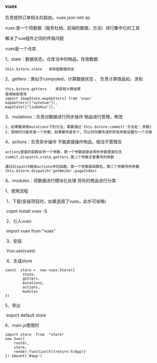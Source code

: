 ### vuex

负责提供订单相关的路由。vuex   json   xml   xp

vuex:是一个将数据（服务杜纳，前端的数据，方法）进行集中化的工具

解决了vue组件之间的传值问题

vuex是一个仓库

1、state：数据状态。仓库当中的物品，存放数据

```
this.$store.state   来获取数据状态
```

2、getters：类似于computed，计算数据状态 ，  负责计算商品如，求和

```
this.$store.getters    来获取计算结果
使用映射简写
import {mapState,mapGetters} from 'vuex'
mapGetters(["voteSum"]),
mapState(["liuDeHua"]),
```

3、mutations：负责对数据进行同步操作		物品进行管理，修改

```
1、如果要调用mutations下的方法，需要通过 this.$store.commit('方法名',参数)
2、调用时只能传递一个参数，如果要传递多个，可以将你要传递的所有参数设置为一个对象
```

4、actions：负责异步操作			不能直接操作物品，相当于管理员

```
actions里面的函数自带一个参数，第一个参数就是自带的参数里面包含commit,dispatch,state,getters.第二个参数才是要传的参数

通过dispatch触发actions中的函数，第一个参数是函数名，第二个参数传的参数
this.$store.dispatch('getWeibo',pageIndex)  
```

4、modules：将数据进行模块化处理		将你的商品进行分类



1、使用流程

​	1、下载(安装项目时，如果选用了vuex，此步可省略)

​		cnpm install vuex -S

​	2、引入vuex

​		import  vuex  from  "vuex"

​	3、安装

​		Vue.use(vuex)

​	4、生成store

```
const  store =  new vuex.Store({
		state,
		getters,
		mutations,
		actions,
		modules
})
```

5、导出

​	export  default  store

6、main.js使用时

```
import store  from  "store"
new Vue({
	router,
	store,
	render:function(h){return h(App)}
}).$mount('#app')
```

